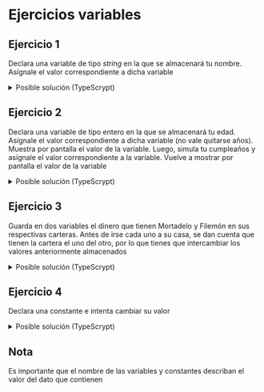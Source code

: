 # Ejercicios variables
## Ejercicio 1

Declara una variable de tipo _string_ en la que se almacenará tu nombre. Asígnale el valor correspondiente a dicha variable

<details>
<summary>Posible solución (TypeScrypt)</summary>

```typescript
let nombre : string = "Pablo"
console.log(nombre)
```

</details>

## Ejercicio 2
Declara una variable de tipo entero en la que se almacenará tu edad. Asígnale el valor correspondiente a dicha variable (no vale quitarse años). Muestra por pantalla el valor de la variable. Luego, simula tu cumpleaños y asígnale el valor correspondiente a la variable. Vuelve a mostrar por pantalla el valor de la variable

<details>
<summary>Posible solución (TypeScrypt)</summary>

```typescript
let edad : number = 27
console.log(edad)
edad = 28
console.log(edad)
```

</details>

## Ejercicio 3
Guarda en dos variables el dinero que tienen Mortadelo y Filemón en sus respectivas carteras. Antes de irse cada uno a su casa, se dan cuenta que tienen la cartera el uno del otro, por lo que tienes que intercambiar los valores anteriormente almacenados

<details>
<summary>Posible solución (TypeScrypt)</summary>

```typescript
// Datos de entrada
let dineroMortadelo : number = 150
let dineroFilemon : number = 200

// Algoritmo que resuelve el problema
let aux = dineroMortadelo
dineroMortadelo = dineroFilemon
dineroFilemon = aux

// Datos de salida
let mensaje : string = `Ahora Mortadelo tiene sus ${dineroMortadelo}€ y filemón sus ${dineroFilemon}`
console.log(mensaje)
```

</details>

## Ejercicio 4
Declara una constante e intenta cambiar su valor

<details>
<summary>Posible solución (TypeScrypt)</summary>

```typescript
// Datos de entrada
const NUMERO_PI : number = 3.1415
NUMERO_PI = 3.14 // Da error
```

</details>

## Nota
Es importante que el nombre de las variables y constantes describan el valor del dato que contienen